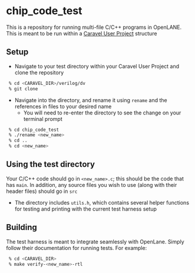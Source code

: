 # chip_code_test
This is a repository for running multi-file C/C++ programs in OpenLANE. This is meant to be run within a [Caravel User Project](https://github.com/efabless/caravel_user_project) structure

## Setup
 - Navigate to your test directory within your Caravel User Project and clone the repository
 ```bash
  % cd <CARAVEL_DIR>/verilog/dv
  % git clone
 ```
  - Navigate into the directory, and rename it using `rename` and the references in files to your desired name
    - You will need to re-enter the directory to see the change on your terminal prompt
    
```bash
 % cd chip_code_test
 % ./rename <new_name>
 % cd ..
 % cd <new_name>
 ```
 
 ## Using the test directory
 
 Your C/C++ code should go in `<new_name>.c`; this should be the code that has `main`. In addition, any source files you wish to use (along with their header files) should go in `src`
  - The directory includes `utils.h`, which contains several helper functions for testing and printing with the current test harness setup
  
## Building

The test harness is meant to integrate seamlessly with OpenLane. Simply follow their documentation for running tests. For example:
```bash
 % cd <CARAVEL_DIR>
 % make verify-<new_name>-rtl
```
 
